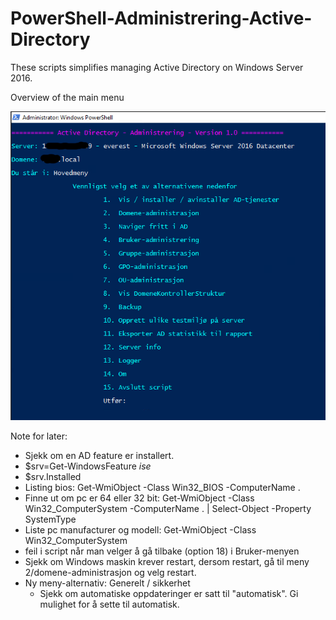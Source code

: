 # PowerShell-Administrering-Active-Directory

These scripts simplifies managing Active Directory on Windows Server 2016.

Overview of the main menu


![1. main menu.png](images/1.%20main%20menu.png?raw=true)


Note for later:
- Sjekk om en AD feature er installert.
- $srv=Get-WindowsFeature *ise*
- $srv.Installed
- Listing bios: Get-WmiObject -Class Win32_BIOS -ComputerName .
- Finne ut om pc er 64 eller 32 bit: Get-WmiObject -Class Win32_ComputerSystem -ComputerName . | Select-Object -Property SystemType
- Liste pc manufacturer og modell: Get-WmiObject -Class Win32_ComputerSystem
- feil i script når man velger å gå tilbake (option 18) i Bruker-menyen
- Sjekk om Windows maskin krever restart, dersom restart, gå til meny 2/domene-administrasjon og velg restart.
- Ny meny-alternativ: Generelt / sikkerhet
  - Sjekk om automatiske oppdateringer er satt til "automatisk". Gi mulighet for å sette til automatisk.
